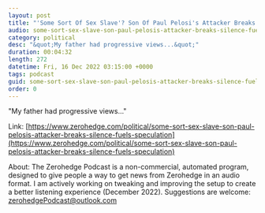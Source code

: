 ```yaml
---
layout: post
title: "'Some Sort Of Sex Slave'? Son Of Paul Pelosi's Attacker Breaks Silence, Fuels Speculation"
audio: some-sort-sex-slave-son-paul-pelosis-attacker-breaks-silence-fuels-speculation-0
category: political
desc: "&quot;My father had progressive views...&quot;"
duration: 00:04:32
length: 272
datetime: Fri, 16 Dec 2022 03:15:00 +0000
tags: podcast
guid: some-sort-sex-slave-son-paul-pelosis-attacker-breaks-silence-fuels-speculation-0
order: 0
---
```

&quot;My father had progressive views...&quot;

Link: [https://www.zerohedge.com/political/some-sort-sex-slave-son-paul-pelosis-attacker-breaks-silence-fuels-speculation](https://www.zerohedge.com/political/some-sort-sex-slave-son-paul-pelosis-attacker-breaks-silence-fuels-speculation)

About: The Zerohedge Podcast is a non-commercial, automated program, designed to give people a way to get news from Zerohedge in an audio format.  I am actively working on tweaking and improving the setup to create a better listening experience (December 2022).  Suggestions are welcome: [zerohedgePodcast@outlook.com](mailto:zerohedgePodcast@outlook.com)